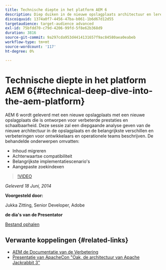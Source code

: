 ```yaml
---
title: Technische diepte in het platform AEM 6
description: Diep duiken in de nieuwe opslagplaats architectuur en leren de belangrijkste verschillen en verbeteringen voor ontwikkelaars en verrichtingenteams.
discoiquuid: 1374a0f7-4456-47ba-b061-1b6d67d12d55
targetaudience: target-audience advanced
exl-id: 75bfdd70-c79d-4206-99fd-5f8e62b368d9
duration: 3816
source-git-commit: 9a297cda953d4414131657f9ac84580aea0eabeb
workflow-type: tm+mt
source-wordcount: '117'
ht-degree: 0%

---
```


# Technische diepte in het platform AEM 6{#technical-deep-dive-into-the-aem-platform}

AEM 6 wordt geleverd met een nieuwe opslagplaats met een nieuwe opslagplaats die is ontworpen voor verbeterde prestaties en schaalbaarheid. Deze sessie zal een diepgaande analyse geven van de nieuwe architectuur in de opslagplaats en de belangrijkste verschillen en verbeteringen voor ontwikkelaars en operationele teams beschrijven. De behandelde onderwerpen omvatten:

* Inhoud migreren
* Achterwaartse compatibiliteit
* Belangrijkste implementatiescenario&#39;s
* Aangepaste zoekindexen

>[!VIDEO](https://video.tv.adobe.com/v/19518/?quality=9)

*Geleverd 18 Juni, 2014*

**Voorgesteld door:**

Jukka Zitting, Senior Developer, Adobe

**de dia&#39;s van de Presentator**

[Bestand ophalen](assets/technical-deep-dive-of-the-aem-6-platform.pdf)

## Verwante koppelingen {#related-links}

* [ AEM de Documentatie van de Verbetering ](https://docs.adobe.com/content/docs/en/aem/6-0/deploy/upgrade.html)
* [ Presentatie van ApacheCon &quot;Oak, de architectuur van Apache Jackrabbit 3&quot;](https://www.slideshare.net/jukka/oak-the-architecture-of-apache-jackrabbit-3)
